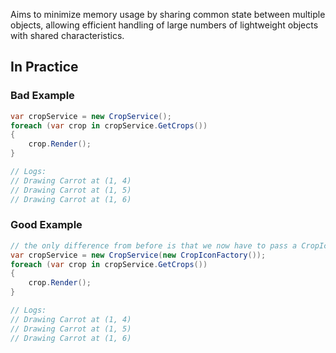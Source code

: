 Aims to minimize memory usage by sharing common state between multiple objects, allowing efficient handling of large numbers of lightweight objects with shared characteristics.

## In Practice

### Bad Example

```cs
var cropService = new CropService();
foreach (var crop in cropService.GetCrops())
{
    crop.Render();
}

// Logs:
// Drawing Carrot at (1, 4)
// Drawing Carrot at (1, 5)
// Drawing Carrot at (1, 6)
```

### Good Example

```cs
// the only difference from before is that we now have to pass a CropIconFactory object to CropService, to ensure icons are cached, created only once, and reused between the same crops
var cropService = new CropService(new CropIconFactory());
foreach (var crop in cropService.GetCrops())
{
    crop.Render();
}

// Logs:
// Drawing Carrot at (1, 4)
// Drawing Carrot at (1, 5)
// Drawing Carrot at (1, 6)
```
